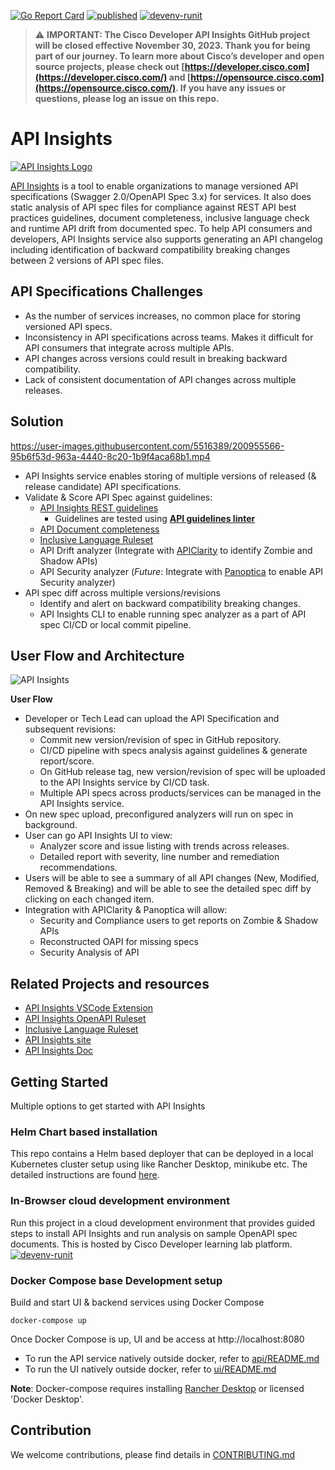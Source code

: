 [![Go Report Card](https://goreportcard.com/badge/github.com/cisco-developer/api-insights/api)](https://goreportcard.com/report/github.com/cisco-developer/api-insights/api)
[![published](https://static.production.devnetcloud.com/codeexchange/assets/images/devnet-published.svg)](https://developer.cisco.com/codeexchange/github/repo/cisco-developer/api-insights)
[![devenv-runit](https://static.production.devnetcloud.com/codeexchange/assets/images/devnet-runable-icon.svg)](https://developer.cisco.com/learning/labs/api-insights-101)

> :warning: **IMPORTANT: The Cisco Developer API Insights GitHub project will be closed effective November 30, 2023. Thank you for being part of our journey. To learn more about Cisco’s developer and open source projects, please check out [https://developer.cisco.com](https://developer.cisco.com/) and [https://opensource.cisco.com](https://opensource.cisco.com/). If you have any issues or questions, please log an issue on this repo.**

# API Insights
[![API Insights Logo](https://user-images.githubusercontent.com/5516389/199577047-132e193d-2ce0-481d-b54e-c6e2729053f4.svg)](https://developer.cisco.com/site/api-insights/)

[API Insights](https://developer.cisco.com/site/api-insights/) is a tool to enable organizations to manage versioned API specifications (Swagger 2.0/OpenAPI Spec 3.x) for services. It also does static analysis of API spec files for compliance against REST API best practices guidelines, document completeness, inclusive language check and runtime API drift from documented spec. To help API consumers and developers, API Insights service also supports generating an API changelog including identification of backward compatibility breaking changes between 2 versions of API spec files.

## API Specifications Challenges

- As the number of services increases, no common place for storing versioned API specs.
- Inconsistency in API specifications across teams. Makes it difficult for API consumers that integrate across multiple APIs.
- API changes across versions could result in breaking backward compatibility.
- Lack of consistent documentation of API changes across multiple releases.

## Solution

https://user-images.githubusercontent.com/5516389/200955566-95b6f53d-963a-4440-8c20-1b9f4aca68b1.mp4

- API Insights service enables storing of multiple versions of released (& release candidate) API specifications.
- Validate & Score API Spec against guidelines:   
   - [API Insights REST guidelines](https://developer.cisco.com/docs/api-insights/#!rest-guidelines-ruleset)
       - Guidelines are tested using **[API guidelines linter](https://github.com/cisco-developer/api-insights-openapi-rulesets)**
   - [API Document completeness](https://developer.cisco.com/docs/api-insights/#!documentation-completeness-ruleset)
   - [Inclusive Language Ruleset](https://github.com/cisco-open/inclusive-language)  
   - API Drift analyzer (Integrate with [APIClarity](https://apiclarity.io) to identify Zombie and Shadow APIs)
   - API Security analyzer (*Future*: Integrate with [Panoptica](https://panoptica.app/) to enable API Security analyzer)
- API spec diff across multiple versions/revisions
  - Identify and alert on backward compatibility breaking changes.
  - API Insights CLI to enable running spec analyzer as a part of API spec CI/CD or local commit pipeline.




## User Flow and Architecture
![API Insights](docs/API-Insights-Solution-Diagram.png)

**User Flow**
- Developer or Tech Lead can upload the API Specification and subsequent revisions:
  - Commit new version/revision of spec in GitHub repository.
  - CI/CD pipeline with specs analysis against guidelines & generate report/score.
  - On GitHub release tag, new version/revision of spec will be uploaded to the API Insights service by CI/CD task.
  - Multiple API specs across products/services can be managed in the API Insights service.  
- On new spec upload, preconfigured analyzers will run on spec in background.
- User can go API Insights UI to view:
  - Analyzer score and issue listing with trends across releases.
  - Detailed report with severity, line number and remediation recommendations.
- Users will be able to see a summary of all API changes (New, Modified, Removed & Breaking) and will be able to see the detailed spec diff by clicking on each changed item.
- Integration with APIClarity & Panoptica will allow:
  - Security and Compliance users to get reports on Zombie & Shadow APIs
  - Reconstructed OAPI for missing specs
  - Security Analysis of API

## Related Projects  and resources
- [API Insights VSCode Extension](https://github.com/cisco-developer/api-insights-extension-vscode)
- [API Insights OpenAPI Ruleset](https://github.com/cisco-developer/api-insights-openapi-rulesets)
- [Inclusive Language Ruleset](https://github.com/cisco-open/inclusive-language)
- [API Insights site](https://developer.cisco.com/site/api-insights/)
- [API Insights Doc](https://developer.cisco.com/docs/api-insights)


## Getting Started
Multiple options to get started with API Insights

### Helm Chart based installation
This repo contains a Helm based deployer that can be deployed in a local Kubernetes cluster setup using like Rancher Desktop, minikube etc. The detailed instructions are found [here](https://developer.cisco.com/docs/api-insights/#!getting-started-with-an-api-insights-service).

### In-Browser cloud development environment
Run this project in a cloud development environment that provides guided steps to install API Insights and run analysis on sample OpenAPI spec documents. This is hosted by Cisco Developer learning lab platform.    
[![devenv-runit](https://static.production.devnetcloud.com/codeexchange/assets/images/devnet-runable-icon.svg)](https://developer.cisco.com/learning/labs/api-insights-101)

### Docker Compose base Development setup
Build and start UI & backend services using Docker Compose
```
docker-compose up 
````
Once Docker Compose is up, UI and be access at http://localhost:8080

- To run the API service natively outside docker, refer to [api/README.md](api/README.md) 
- To run the UI natively outside docker, refer to [ui/README.md](ui/README.md)

**Note**: Docker-compose requires installing [Rancher Desktop](https://rancherdesktop.io/) or licensed 'Docker Desktop'.

## Contribution

We welcome contributions, please find details in [CONTRIBUTING.md](CONTRIBUTING.md)
